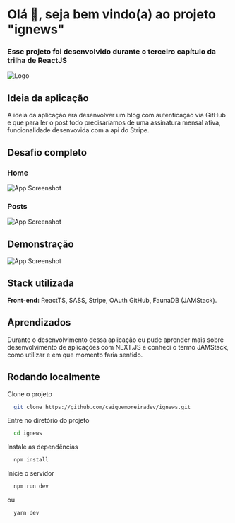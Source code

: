 
# Olá 👋, seja bem vindo(a) ao projeto "ignews"

### Esse projeto foi desenvolvido durante o terceiro capítulo da trilha de ReactJS

![Logo](https://repository-images.githubusercontent.com/344824358/0ff8ac80-8026-11eb-8ed1-e8b77764fbcd)


## Ideia da aplicação

A ideia da aplicação era desenvolver um blog com autenticação via GitHub e que para ler o post todo precisaríamos de uma assinatura mensal ativa, funcionalidade desenvovida com a api do Stripe.
## Desafio completo

### Home

![App Screenshot](https://uploaddeimagens.com.br/images/003/729/872/full/ignews.png?1645019526)

### Posts

![App Screenshot](https://uploaddeimagens.com.br/images/003/729/873/full/ignews-02.png?1645019577)


## Demonstração

![App Screenshot](https://thumbs.gfycat.com/WhichScratchyAfricanaugurbuzzard-size_restricted.gif)


## Stack utilizada

**Front-end:** ReactTS, SASS, Stripe, OAuth GitHub, FaunaDB (JAMStack).



## Aprendizados

Durante o desenvolvimento dessa aplicação eu pude aprender mais sobre desenvolvimento de aplicações com NEXT.JS e conheci o termo JAMStack, como utilizar e em que momento faria sentido.
## Rodando localmente

Clone o projeto

```bash
  git clone https://github.com/caiquemoreiradev/ignews.git
```

Entre no diretório do projeto

```bash
  cd ignews
```

Instale as dependências

```bash
  npm install
```

Inicie o servidor

```bash
  npm run dev
```

ou 

```bash
  yarn dev
```


